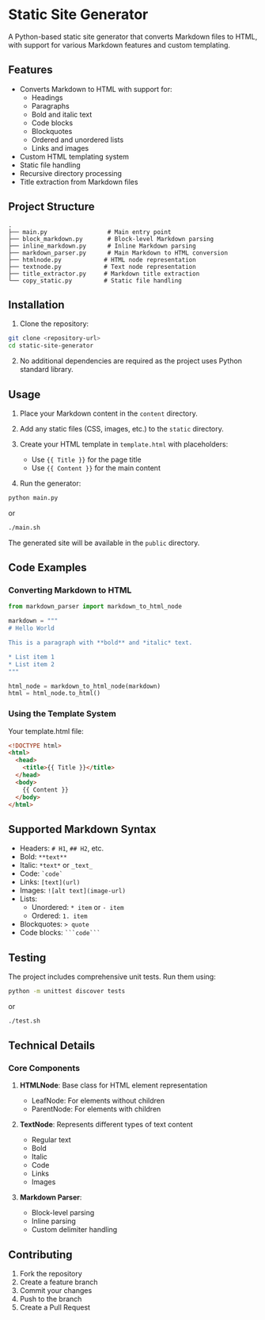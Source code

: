 # Static Site Generator

A Python-based static site generator that converts Markdown files to HTML, with support for various Markdown features and custom templating.

## Features

- Converts Markdown to HTML with support for:
  - Headings
  - Paragraphs
  - Bold and italic text
  - Code blocks
  - Blockquotes
  - Ordered and unordered lists
  - Links and images
- Custom HTML templating system
- Static file handling
- Recursive directory processing
- Title extraction from Markdown files

## Project Structure

```
.
├── main.py                 # Main entry point
├── block_markdown.py       # Block-level Markdown parsing
├── inline_markdown.py      # Inline Markdown parsing
├── markdown_parser.py      # Main Markdown to HTML conversion
├── htmlnode.py            # HTML node representation
├── textnode.py            # Text node representation
├── title_extractor.py     # Markdown title extraction
└── copy_static.py         # Static file handling
```

## Installation

1. Clone the repository:

```bash
git clone <repository-url>
cd static-site-generator
```

2. No additional dependencies are required as the project uses Python standard library.

## Usage

1. Place your Markdown content in the `content` directory.
2. Add any static files (CSS, images, etc.) to the `static` directory.
3. Create your HTML template in `template.html` with placeholders:

   - Use `{{ Title }}` for the page title
   - Use `{{ Content }}` for the main content

4. Run the generator:

```bash
python main.py
```

or

```bash
./main.sh
```

The generated site will be available in the `public` directory.

## Code Examples

### Converting Markdown to HTML

```python
from markdown_parser import markdown_to_html_node

markdown = """
# Hello World

This is a paragraph with **bold** and *italic* text.

* List item 1
* List item 2
"""

html_node = markdown_to_html_node(markdown)
html = html_node.to_html()
```

### Using the Template System

Your template.html file:

```html
<!DOCTYPE html>
<html>
  <head>
    <title>{{ Title }}</title>
  </head>
  <body>
    {{ Content }}
  </body>
</html>
```

## Supported Markdown Syntax

- Headers: `# H1`, `## H2`, etc.
- Bold: `**text**`
- Italic: `*text*` or `_text_`
- Code: `` `code` ``
- Links: `[text](url)`
- Images: `![alt text](image-url)`
- Lists:
  - Unordered: `* item` or `- item`
  - Ordered: `1. item`
- Blockquotes: `> quote`
- Code blocks: ` ```code``` `

## Testing

The project includes comprehensive unit tests. Run them using:

```bash
python -m unittest discover tests
```

or

```bash
./test.sh
```

## Technical Details

### Core Components

1. **HTMLNode**: Base class for HTML element representation

   - LeafNode: For elements without children
   - ParentNode: For elements with children

2. **TextNode**: Represents different types of text content

   - Regular text
   - Bold
   - Italic
   - Code
   - Links
   - Images

3. **Markdown Parser**:
   - Block-level parsing
   - Inline parsing
   - Custom delimiter handling

## Contributing

1. Fork the repository
2. Create a feature branch
3. Commit your changes
4. Push to the branch
5. Create a Pull Request
